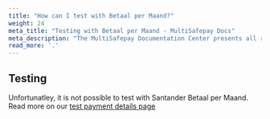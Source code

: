 ```yaml
---
title: "How can I test with Betaal per Maand?"
weight: 24
meta_title: "Testing with Betaal per Maand - MultiSafepay Docs"
meta_description: "The MultiSafepay Documentation Center presents all relevant information about our Plugins and API. You can also find support pages for payment methods, tools and general questions as well as the contact details of our Support and Integration Teams."
read_more: '.'
---
```

## Testing

Unfortunatley, it is not possible to test with Santander Betaal per Maand. Read more on our [test payment details page](/faq/getting-started/test-payment-details/#santander-betaal-per-maand)
